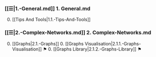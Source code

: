 
### [[☰|1.-General.md]] 1. General.md
0. [[Tips And Tools|1.1.-Tips-And-Tools]]

### [[☰|2.-Complex-Networks.md]] 2. Complex-Networks.md
0. [[Graphs|2.1.-Graphs]]
    0. [[Graphs Visualisation|2.1.1.-Graphs-Visualisation]] ⚑
    0. [[Graphs Library|2.1.2.-Graphs-Library]] ⚑
